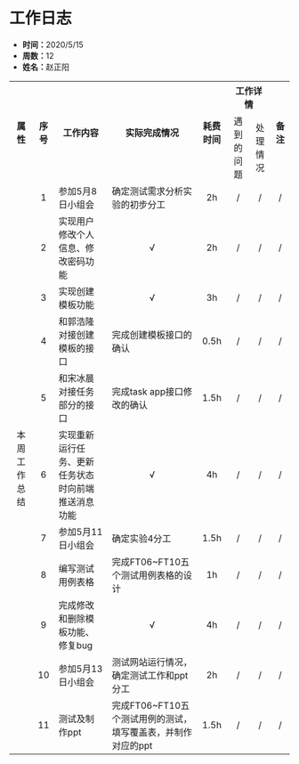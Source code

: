 <h1>工作日志</h1>
<ul>
    <li><strong>时间：</strong>2020/5/15</li>
    <li><strong>周数：</strong>12</li>
    <li><strong>姓名：</strong>赵正阳</li>
</ul>
<table style="text-align:center">
  <tr>
    <th rowspan="2">属性</th>
    <th rowspan="2">序号</th>
    <th rowspan="2">工作内容</th>
    <th rowspan="2">实际完成情况</th>
    <th rowspan="2">耗费时间</th>
    <th colspan="2">工作详情</th>
    <th rowspan="2">备注</th>
  </tr>
  <tr>
    <td>遇到的问题</td>
    <td>处理情况</td>
  </tr>
  <tr>
    <td rowspan="11">本周工作总结</td>
    <td>1</td>
    <td style="text-align:left">参加5月8日小组会</td>
    <td style="text-align:left">确定测试需求分析实验的初步分工</td>
    <td>2h</td>
    <td>/</td>
    <td>/</td>
    <td>/</td>
  </tr>
  <tr>
    <td>2</td>
    <td style="text-align:left">实现用户修改个人信息、修改密码功能</td>
    <td>√</td>
    <td>2h</td>
    <td>/</td>
    <td>/</td>
    <td>/</td>
  </tr>
  <tr>
    <td>3</td>
    <td style="text-align:left">实现创建模板功能</td>
    <td>√</td>
    <td>3h</td>
    <td>/</td>
    <td>/</td>
    <td>/</td>
  </tr>
  <tr>
    <td>4</td>
    <td style="text-align:left">和郭浩隆对接创建模板的接口</td>
    <td style="text-align:left">完成创建模板接口的确认</td>
    <td>0.5h</td>
    <td>/</td>
    <td>/</td>
    <td>/</td>
  </tr>
  <tr>
    <td>5</td>
    <td style="text-align:left">和宋冰晨对接任务部分的接口</td>
    <td style="text-align:left">完成task app接口修改的确认</td>
    <td>1.5h</td>
    <td>/</td>
    <td>/</td>
    <td>/</td>
  </tr>
  <tr>
    <td>6</td>
    <td style="text-align:left">实现重新运行任务、更新任务状态时向前端推送消息功能</td>
    <td>√</td>
    <td>4h</td>
    <td>/</td>
    <td>/</td>
    <td>/</td>
  </tr>
  <tr>
    <td>7</td>
    <td style="text-align:left">参加5月11日小组会</td>
    <td style="text-align:left">确定实验4分工</td>
    <td>1.5h</td>
    <td>/</td>
    <td>/</td>
    <td>/</td>
  </tr>
  <tr>
    <td>8</td>
    <td style="text-align:left">编写测试用例表格</td>
    <td style="text-align:left">完成FT06~FT10五个测试用例表格的设计</td>
    <td>1h</td>
    <td>/</td>
    <td>/</td>
    <td>/</td>
  </tr>
  <tr>
    <td>9</td>
    <td style="text-align:left">完成修改和删除模板功能、修复bug</td>
    <td>√</td>
    <td>4h</td>
    <td>/</td>
    <td>/</td>
    <td>/</td>
  </tr>
  <tr>
    <td>10</td>
    <td style="text-align:left">参加5月13日小组会</td>
    <td style="text-align:left">测试网站运行情况，确定测试工作和ppt分工</td>
    <td>2h</td>
    <td>/</td>
    <td>/</td>
    <td>/</td>
  </tr>
  <tr>
    <td>11</td>
    <td style="text-align:left">测试及制作ppt</td>
    <td style="text-align:left">完成FT06~FT10五个测试用例的测试，填写覆盖表，并制作对应的ppt</td>
    <td>1.5h</td>
    <td>/</td>
    <td>/</td>
    <td>/</td>
  </tr>
</table>

